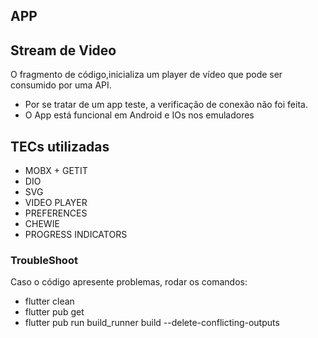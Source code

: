 ## APP



## Stream de Video

 O fragmento de código,inicializa um player de vídeo que pode ser consumido por uma API.
 
 - Por se tratar de um app teste, a verificação de conexão não foi feita.
 - O App está funcional em Android e IOs nos emuladores

## TECs utilizadas

- MOBX + GETIT
- DIO
- SVG
- VIDEO PLAYER
- PREFERENCES
- CHEWIE
- PROGRESS INDICATORS

### TroubleShoot

Caso o código apresente problemas, rodar os comandos:

- flutter clean 
- flutter pub get
- flutter pub run build_runner build --delete-conflicting-outputs
